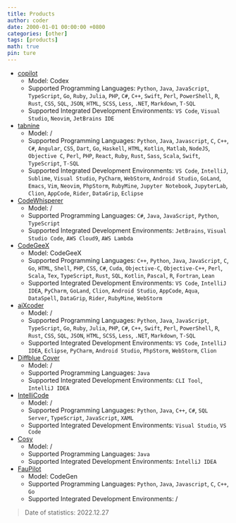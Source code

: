 ```yaml
---
title: Products
author: coder
date: 2000-01-01 00:00:00 +0800
categories: [other]
tags: [products]
math: true
pin: ture
---
```


- [copilot](https://github.com/features/copilot)
  + Model: Codex
  + Supported Programming Languages: `Python`, `Java`, `JavaScript`, `TypeScript`, `Go`, `Ruby`, `Julia`, `PHP`, `C#`, `C++`, `Swift`, `Perl`, `PowerShell`, `R`, `Rust`, `CSS`, `SQL`, `JSON`, `HTML`, `SCSS`, `Less`, `.NET`, `Markdown`, `T-SQL`
  + Supported Integrated Development Environments: `VS Code`, `Visual Studio`, `Neovim`, `JetBrains IDE`
- [tabnine](https://www.tabnine.com)
  + Model: /
  + Supported Programming Languages: `Python`, `Java`, `Javascript`, `C`, `C++`, `C#`, `Angular`, `CSS`, `Dart`, `Go`, `Haskell`, `HTML`, `Kotlin`, `Matlab`, `NodeJS`, `Objective C`, `Perl`, `PHP`, `React`, `Ruby`, `Rust`, `Sass`, `Scala`, `Swift`, `TypeScript`, `T-SQL`
  + Supported Integrated Development Environments: `VS Code`, `IntelliJ`, `Sublime`, `Visual Studio`, `PyCharm`, `WebStorm`, `Android Studio`, `GoLand`, `Emacs`, `Vim`, `Neovim`, `PhpStorm`, `RubyMine`, `Jupyter Notebook`, `JupyterLab`, `Clion`, `AppCode`, `Rider`, `DataGrip`, `Eclipse`
- [CodeWhisperer](https://aws.amazon.com/cn/codewhisperer)
  + Model: /
  + Supported Programming Languages: `C#`, `Java`, `JavaScript`, `Python`, `TypeScript`
  + Supported Integrated Development Environments: `JetBrains`, `Visual Studio Code`, `AWS Cloud9`, `AWS Lambda`
- [CodeGeeX](https://models.aminer.cn/codegeex/)
  + Model: CodeGeeX
  + Supported Programming Languages: `C++`, `Python`, `Java`, `JavaScript`, `C`, `Go`, `HTML`, `Shell`, `PHP`, `CSS`, `C#`, `Cuda`, `Objective-C`, `Objective-C++`, `Perl`, `Scala`, `Tex`, `TypeScript`, `Rust`, `SQL`, `Kotlin`, `Pascal`, `R`, `Fortran`, `Lean`
  + Supported Integrated Development Environments: `VS Code`, `IntelliJ IDEA`, `PyCharm`, `GoLand`, `Clion`, `Android Studio`, `AppCode`, `Aqua`, `DataSpell`, `DataGrip`, `Rider`, `RubyMine`, `WebStorm`
- [aiXcoder](https://aixcoder.com/)
  + Model: /
  + Supported Programming Languages: `Python`, `Java`, `JavaScript`, `TypeScript`, `Go`, `Ruby`, `Julia`, `PHP`, `C#`, `C++`, `Swift`, `Perl`, `PowerShell`, `R`, `Rust`, `CSS`, `SQL`, `JSON`, `HTML`, `SCSS`, `Less`, `.NET`, `Markdown`, `T-SQL`
  + Supported Integrated Development Environments: `VS Code`, `IntelliJ IDEA`, `Eclipse`, `PyCharm`, `Android Studio`, `PhpStorm`, `WebStorm`, `Clion`
- [Diffblue Cover](https://www.diffblue.com/products/)
  + Model: /
  + Supported Programming Languages: `Java`
  + Supported Integrated Development Environments: `CLI Tool`, `IntelliJ IDEA`
- [IntelliCode](https://visualstudio.microsoft.com/zh-hans/services/intellicode/)
  + Model: /
  + Supported Programming Languages: `Python`, `Java`, `C++`, `C#`, `SQL Server`, `TypeScript`, `JavaScript`, `XAML`
  + Supported Integrated Development Environments: `Visual Studio`, `VS Code`
- [Cosy](https://alibaba-cloud-toolkit.github.io/cosy/)
  + Model: /
  + Supported Programming Languages: `Java`
  + Supported Integrated Development Environments: `IntelliJ IDEA`
- [FauPilot](https://github.com/fauxpilot/fauxpilot)
  + Model: CodeGen
  + Supported Programming Languages: `Python`, `Java`, `Javascript`, `C`, `C++`, `Go`
  + Supported Integrated Development Environments: /

> Date of statistics: 2022.12.27



